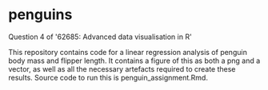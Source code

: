 # penguins
Question 4 of '62685: Advanced data visualisation in R'

This repository contains code for a linear regression analysis of penguin body mass and flipper length. It contains a figure of this as both a png and a vector, as well as all the necessary artefacts required to create these results. Source code to run this is penguin_assignment.Rmd.
